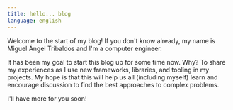 ```yaml
---
title: hello... blog
language: english
---
```

Welcome to the start of my blog! If you don't know already, my name is Miguel Ángel Tribaldos and I'm a computer engineer.

It has been my goal to start this blog up for some time now. Why? To share my experiences as I use new frameworks, libraries, and tooling in my projects. My hope is that this will help us all (including myself) learn and encourage discussion to find the best approaches to complex problems.

<!--truncate-->

I'll have more for you soon!